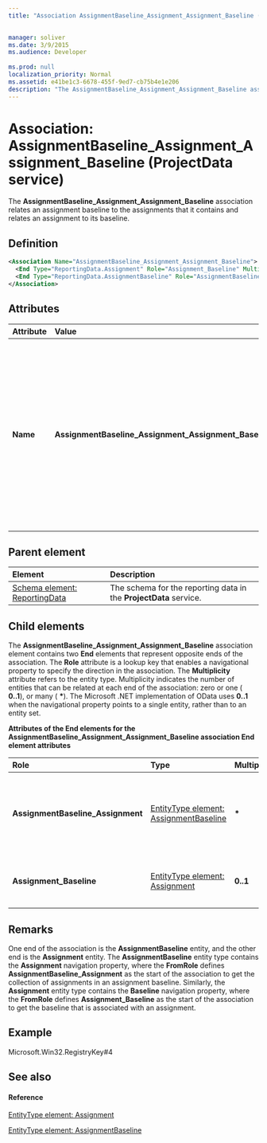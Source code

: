 ```yaml
---
title: "Association AssignmentBaseline_Assignment_Assignment_Baseline (ProjectData service)"

 
manager: soliver
ms.date: 3/9/2015
ms.audience: Developer
 
ms.prod: null
localization_priority: Normal
ms.assetid: e41be1c3-6678-455f-9ed7-cb75b4e1e206
description: "The AssignmentBaseline_Assignment_Assignment_Baseline association relates an assignment baseline to the assignments that it contains and relates an assignment to its baseline."
---
```


# Association: AssignmentBaseline_Assignment_Assignment_Baseline (ProjectData service)

The **AssignmentBaseline_Assignment_Assignment_Baseline** association relates an assignment baseline to the assignments that it contains and relates an assignment to its baseline. 
  
## Definition

```XML
<Association Name="AssignmentBaseline_Assignment_Assignment_Baseline">
  <End Type="ReportingData.Assignment" Role="Assignment_Baseline" Multiplicity="0..1" />
  <End Type="ReportingData.AssignmentBaseline" Role="AssignmentBaseline_Assignment" Multiplicity="*" />
</Association>
```

## Attributes

|**Attribute**|**Value**|**Description**|
|:-----|:-----|:-----|
|**Name** <br/> |**AssignmentBaseline_Assignment_Assignment_Baseline** <br/> |Identifies the entity types and the navigation properties that form the two-way association for assignment baselines and assignments. In the first half of the name, **AssignmentBaseline** is the entity type and **Assignment** is the navigation property. In the second half of the name, **Assignment** is the entity type and **Baseline** is the navigation property.  <br/> |
   
## Parent element

|**Element**|**Description**|
|:-----|:-----|
|[Schema element: ReportingData](schema-reportingdata-projectdata-service.md) <br/> |The schema for the reporting data in the **ProjectData** service.  <br/> |
   
## Child elements

The **AssignmentBaseline_Assignment_Assignment_Baseline** association element contains two **End** elements that represent opposite ends of the association. The **Role** attribute is a lookup key that enables a navigational property to specify the direction in the association. The **Multiplicity** attribute refers to the entity type. Multiplicity indicates the number of entities that can be related at each end of the association: zero or one ( **0..1**), or many ( **\***). The Microsoft .NET implementation of OData uses **0..1** when the navigational property points to a single entity, rather than to an entity set. 
  
**Attributes of the End elements for the AssignmentBaseline_Assignment_Assignment_Baseline association End element attributes**

|**Role**|**Type**|**Multiplicity**|**Description**|
|:-----|:-----|:-----|:-----|
|**AssignmentBaseline_Assignment** <br/> |[EntityType element: AssignmentBaseline](entitytype-assignmentbaseline-projectdata-service.md) <br/> |**\*** <br/> |There can be multiple assignment baseline entities that correspond to an assignment.  <br/> |
|**Assignment_Baseline** <br/> |[EntityType element: Assignment](entitytype-assignment-projectdata-service.md) <br/> |**0..1** <br/> |There is one assignment for a baseline.  <br/> |
   
## Remarks

One end of the association is the **AssignmentBaseline** entity, and the other end is the **Assignment** entity. The **AssignmentBaseline** entity type contains the **Assignment** navigation property, where the **FromRole** defines **AssignmentBaseline_Assignment** as the start of the association to get the collection of assignments in an assignment baseline. Similarly, the **Assignment** entity type contains the **Baseline** navigation property, where the **FromRole** defines **Assignment_Baseline** as the start of the association to get the baseline that is associated with an assignment. 
  
## Example

Microsoft.Win32.RegistryKey#4
  
## See also

#### Reference

[EntityType element: Assignment](entitytype-assignment-projectdata-service.md)
  
[EntityType element: AssignmentBaseline](entitytype-assignmentbaseline-projectdata-service.md)

